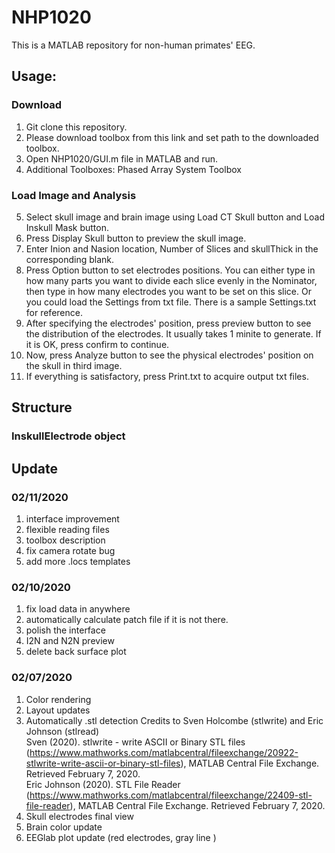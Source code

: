 # NHP1020
This is a MATLAB repository for non-human primates' EEG.

## Usage:
### Download
1. Git clone this repository.
2. Please download toolbox from this link and set path to the downloaded toolbox.
3. Open NHP1020/GUI.m file in MATLAB and run.
4. Additional Toolboxes: Phased Array System Toolbox

### Load Image and Analysis
5. Select skull image and brain image using Load CT Skull button and Load Inskull Mask button.
6. Press Display Skull button to preview the skull image.
7. Enter Inion and Nasion location, Number of Slices and skullThick in the corresponding blank.
8. Press Option button to set electrodes positions. You can either type in how many parts you want to divide each slice evenly in the Nominator, then type in how many electrodes you want to be set on this slice. Or you could load the Settings from txt file. There is a sample Settings.txt for reference.
9. After specifying the electrodes' position, press preview button to see the distribution of the electrodes. It usually takes 1 minite to generate. If it is OK, press confirm to continue. 
10. Now, press Analyze button to see the physical electrodes' position on the skull in third image.
11. If everything is satisfactory, press Print.txt to acquire output txt files.

## Structure
### InskullElectrode object


## Update

### 02/11/2020
1. interface improvement
2. flexible reading files
3. toolbox description
4. fix camera rotate bug
5. add more .locs templates

### 02/10/2020
1. fix load data in anywhere
2. automatically calculate patch file if it is not there.
3. polish the interface
4. I2N and N2N preview
5. delete back surface plot

### 02/07/2020
1. Color rendering
2. Layout updates
3. Automatically .stl detection 
Credits to Sven Holcombe (stlwrite) and Eric Johnson (stlread)  
Sven (2020). stlwrite - write ASCII or Binary STL files (https://www.mathworks.com/matlabcentral/fileexchange/20922-stlwrite-write-ascii-or-binary-stl-files), MATLAB Central File Exchange. Retrieved February 7, 2020.  
Eric Johnson (2020). STL File Reader (https://www.mathworks.com/matlabcentral/fileexchange/22409-stl-file-reader), MATLAB Central File Exchange. Retrieved February 7, 2020.
4. Skull electrodes final view
5. Brain color update
6. EEGlab plot update (red electrodes, gray line )


